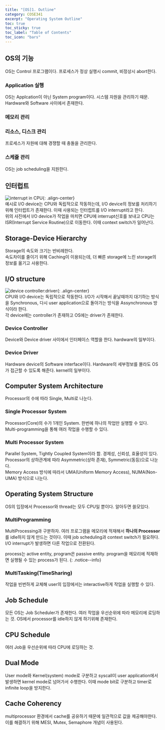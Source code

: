 ```yaml
---
title: "[OS]1. Outline"
category: COSE341
excerpt: "Operating System Outline"
toc: true
toc_sticky: true
toc_label: "Table of Contents"
toc_icon: "bars"
---
```

## OS의 기능
OS는 Control 프로그램이다. 프로세스가 정상 실행시 commit, 비정상시 abort한다.
### Application 실행
OS는 Applcation이 아닌 System program이다. 시스템 자원을 관리하기 때문.  
Hardware와 Software 사이에서 존재한다. 
### 메모리 관리
### 리소스, 디스크 관리
프로세스가 자원에 대해 경쟁할 때 충돌을 관리한다.
### 스케쥴 관리
OS는 job scheduling을 지원한다.

## 인터럽트
![interrupt in CPU](https://user-images.githubusercontent.com/45323902/161416862-c33aacea-150f-4cb3-86c6-82a06226650d.jpg){: .align-center}  
예시로 I/O device는 CPU와 독립적으로 작동하는데, I/O device의 정보를 처리하기 위해 인터럽트가 존재한다. 이때 사용되는 인터럽트를 I/O interrupt라고 한다.  
위의 사진에서 I/O device가 작업을 마치면 CPU에 interrupt신호를 보내고 CPU는 ISR(Interrupt Service Routine)으로 이동한다. 이때 context switch가 일어난다.  
## Storage-Device Hierarchy
Storage의 속도와 크기는 반비례한다.  
속도차이를 줄이기 위해 Caching이 이용되는데, 더 빠른 storage에 느린 storage의 정보를 옮기고 사용한다. 
## I/O structure
![device controller:driver](https://user-images.githubusercontent.com/45323902/164723185-de9a7495-9802-400f-bf0f-a6251df3e19b.jpeg){: .align-center}  
CPU와 I/O device는 독립적으로 작동한다. I/O가 시작해서 끝날때까지 대기하는 방식을 Synchronous, 다시 user application으로 돌아가는 방식을 Assynchronous 방식이라 한다.  
각 device에는 controller가 존재하고 OS에는 driver가 존재한다. 
### Device Controller
Device와 Device driver 사이에서 인터페이스 역할을 한다. hardware의 일부이다.
### Device Driver
Hardware device의 Software interface이다. Hardware의 세부정보를 몰라도 OS가 접근할 수 있도록 해준다. kernel의 일부이다.

## Computer System Architecture
Processor의 수에 따라 Single, Multi로 나눈다.
### Single Processor System
Processor(Core)의 수가 1개인 System. 한번에 하나의 작업만 실행할 수 있다. Multi-programming을 통해 여러 작업을 수행할 수 있다.
### Multi Processor System
Parallel System, Tightly Coupled System이라 함. 경제성, 신뢰성, 효율성이 있다. Processor의 상하관계에 따라 Asymmetric(상하 존재), Symmetric(동등)으로 나눈다.   
Memory Access 방식에 따라서 UMA(Uniform Memory Access), NUMA(Non-UMA) 방식으로 나눈다.  

## Operating System Structure
OS의 입장에서 Processor와 thread는 모두 CPU일 뿐이다. 알아두면 쓸모있다.
### MultiProgramming
MultiProcessing과 구분하자. 여러 프로그램을 메모리에 적재해서 **하나의 Processor**를 idle하지 않게 만드는 것이다. 이때 job scheduling과 context switch가 필요하다.  
I/O interrupt가 발생하면 다른 작업으로 전환된다.

process는 active entity, program은 passive entity. program을 메모리에 적재하면 실행될 수 있는 process가 된다.
{: .notice--info}

### MultiTasking(TimeSharing)
작업을 빈번하게 교체해 user의 입장에서는 interactive하게 작업을 실행할 수 있다.

## Job Schedule
모든 OS는 Job Scheduler가 존재한다. 여러 작업을 우선순위에 따라 메모리에 로딩하는 것. OS에서 processor를 idle하지 않게 하기위해 존재한다.
## CPU Schedule
여러 Job을 우선순위에 따라 CPU에 로딩하는 것.

## Dual Mode
User mode와 Kernel(system) mode로 구분하고 syscall이 user application에서 발생하면 kernel mode로 넘어가서 수행한다. 이때 mode bit로 구분하고 timer로 infinite loop을 방지한다.

## Cache Coherency
multiprocessor 환경에서 cache를 공유하기 때문에 일관적으로 값을 제공해야한다. 이를 해결하기 위해 MESI, Mutex, Semaphore 개념이 사용된다.
